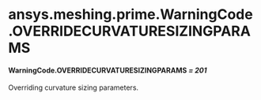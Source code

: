 # ansys.meshing.prime.WarningCode.OVERRIDECURVATURESIZINGPARAMS

#### WarningCode.OVERRIDECURVATURESIZINGPARAMS *= 201*

Overriding curvature sizing parameters.

<!-- !! processed by numpydoc !! -->
